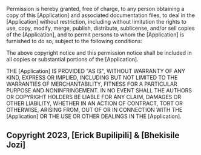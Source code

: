 Permission is hereby granted, free of charge, to any person obtaining a copy of this [Application] and associated documentation files, to deal in the [Application] without restriction, including without limitation the rights to use, copy, modify, merge, publish, distribute, sublicense, and/or sell copies of the [Application], and to permit persons to whom the [Application] is furnished to do so, subject to the following conditions:

The above copyright notice and this permission notice shall be included in all copies or substantial portions of the [Application].

THE [Application] IS PROVIDED "AS IS", WITHOUT WARRANTY OF ANY KIND, EXPRESS OR IMPLIED, INCLUDING BUT NOT LIMITED TO THE WARRANTIES OF MERCHANTABILITY, FITNESS FOR A PARTICULAR PURPOSE AND NONINFRINGEMENT. IN NO EVENT SHALL THE AUTHORS OR COPYRIGHT HOLDERS BE LIABLE FOR ANY CLAIM, DAMAGES OR OTHER LIABILITY, WHETHER IN AN ACTION OF CONTRACT, TORT OR OTHERWISE, ARISING FROM, OUT OF OR IN CONNECTION WITH THE [Application] OR THE USE OR OTHER DEALINGS IN THE [Application].
## Copyright 2023, [Erick Bupilipili] & [Bhekisile Jozi]